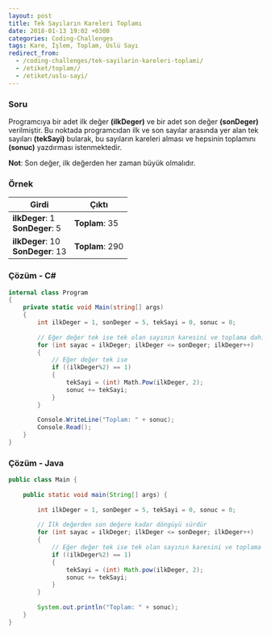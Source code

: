 ```yaml
---
layout: post
title: Tek Sayıların Kareleri Toplamı
date: 2018-01-13 19:02 +0300
categories: Coding-Challenges
tags: Kare, İşlem, Toplam, Üslü Sayı
redirect_from:
  - /coding-challenges/tek-sayilarin-kareleri-toplami/
  - /etiket/toplam//
  - /etiket/uslu-sayi/
---
```

### Soru
Programcıya bir adet ilk değer **(ilkDeger)** ve bir adet son değer **(sonDeger)** verilmiştir. Bu noktada programcıdan ilk ve son sayılar arasında yer alan tek sayıları **(tekSayi)** bularak, bu sayıların kareleri alması ve hepsinin toplamını **(sonuc)** yazdırması istenmektedir.

**Not**: Son değer, ilk değerden her zaman büyük olmalıdır.

### Örnek

| Girdi                       | Çıktı        |
|-----------------------------|--------------|
| **ilkDeger**: 1 <br> **SonDeger**: 5 | **Toplam**: 35 |
| **ilkDeger**: 10 <br> **SonDeger**: 13 | **Toplam**: 290 |

### Çözüm - C#
```csharp
internal class Program
{
    private static void Main(string[] args)
    {
        int ilkDeger = 1, sonDeger = 5, tekSayi = 0, sonuc = 0;
 
        // Eğer değer tek ise tek olan sayının karesini ve toplama dahil et
        for (int sayac = ilkDeger; ilkDeger <= sonDeger; ilkDeger++)
        {
            // Eğer değer tek ise
            if ((ilkDeger%2) == 1)
            {
                tekSayi = (int) Math.Pow(ilkDeger, 2);
                sonuc += tekSayi;
            }
        }
 
        Console.WriteLine("Toplam: " + sonuc);
        Console.Read();
    }
}
```

### Çözüm - Java
```java
public class Main {
 
    public static void main(String[] args) {
 
        int ilkDeger = 1, sonDeger = 5, tekSayi = 0, sonuc = 0;
 
        // İlk değerden son değere kadar döngüyü sürdür
        for (int sayac = ilkDeger; ilkDeger <= sonDeger; ilkDeger++)
        {
            // Eğer değer tek ise tek olan sayının karesini ve toplama dahil et
            if ((ilkDeger%2) == 1)
            {
                tekSayi = (int) Math.pow(ilkDeger, 2);
                sonuc += tekSayi;
            }
        }
 
        System.out.println("Toplam: " + sonuc);
    }
}
```